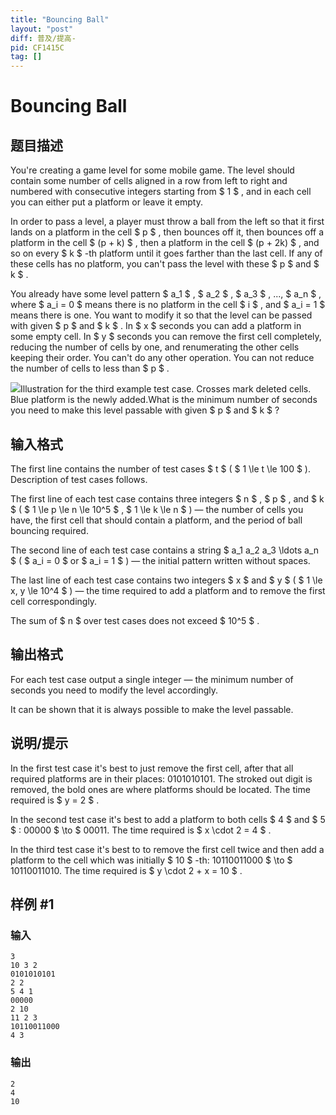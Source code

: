 ```yaml
---
title: "Bouncing Ball"
layout: "post"
diff: 普及/提高-
pid: CF1415C
tag: []
---
```


# Bouncing Ball

## 题目描述

You're creating a game level for some mobile game. The level should contain some number of cells aligned in a row from left to right and numbered with consecutive integers starting from $ 1 $ , and in each cell you can either put a platform or leave it empty.

In order to pass a level, a player must throw a ball from the left so that it first lands on a platform in the cell $ p $ , then bounces off it, then bounces off a platform in the cell $ (p + k) $ , then a platform in the cell $ (p + 2k) $ , and so on every $ k $ -th platform until it goes farther than the last cell. If any of these cells has no platform, you can't pass the level with these $ p $ and $ k $ .

You already have some level pattern $ a_1 $ , $ a_2 $ , $ a_3 $ , ..., $ a_n $ , where $ a_i = 0 $ means there is no platform in the cell $ i $ , and $ a_i = 1 $ means there is one. You want to modify it so that the level can be passed with given $ p $ and $ k $ . In $ x $ seconds you can add a platform in some empty cell. In $ y $ seconds you can remove the first cell completely, reducing the number of cells by one, and renumerating the other cells keeping their order. You can't do any other operation. You can not reduce the number of cells to less than $ p $ .

 ![](https://cdn.luogu.com.cn/upload/vjudge_pic/CF1415C/db37e109bcbb2fc66573faa03cd327ce59fe9d9d.png)Illustration for the third example test case. Crosses mark deleted cells. Blue platform is the newly added.What is the minimum number of seconds you need to make this level passable with given $ p $ and $ k $ ?

## 输入格式

The first line contains the number of test cases $ t $ ( $ 1 \le t \le 100 $ ). Description of test cases follows.

The first line of each test case contains three integers $ n $ , $ p $ , and $ k $ ( $ 1 \le p \le n \le 10^5 $ , $ 1 \le k \le n $ ) — the number of cells you have, the first cell that should contain a platform, and the period of ball bouncing required.

The second line of each test case contains a string $ a_1 a_2 a_3 \ldots a_n $ ( $ a_i = 0 $ or $ a_i = 1 $ ) — the initial pattern written without spaces.

The last line of each test case contains two integers $ x $ and $ y $ ( $ 1 \le x, y \le 10^4 $ ) — the time required to add a platform and to remove the first cell correspondingly.

The sum of $ n $ over test cases does not exceed $ 10^5 $ .

## 输出格式

For each test case output a single integer — the minimum number of seconds you need to modify the level accordingly.

It can be shown that it is always possible to make the level passable.

## 说明/提示

In the first test case it's best to just remove the first cell, after that all required platforms are in their places: 0101010101. The stroked out digit is removed, the bold ones are where platforms should be located. The time required is $ y = 2 $ .

In the second test case it's best to add a platform to both cells $ 4 $ and $ 5 $ : 00000 $ \to $ 00011. The time required is $ x \cdot 2 = 4 $ .

In the third test case it's best to to remove the first cell twice and then add a platform to the cell which was initially $ 10 $ -th: 10110011000 $ \to $ 10110011010. The time required is $ y \cdot 2 + x = 10 $ .

## 样例 #1

### 输入

```
3
10 3 2
0101010101
2 2
5 4 1
00000
2 10
11 2 3
10110011000
4 3
```

### 输出

```
2
4
10
```


